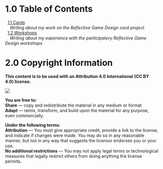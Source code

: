 
# 1.0 Table of Contents

&nbsp;&nbsp;[1.1 Cards](Cards.md)  
&nbsp;&nbsp;&nbsp;&nbsp;<i>Writing about my work on the Reflective Game Design card project</i>   
&nbsp;&nbsp;[1.2 Workshops](Workshops.md)  
  &nbsp;&nbsp;&nbsp;&nbsp;<i>Writing about my experience with the participatory Reflective Game Design workshops</i>   

# 2.0 Copyright Information

<b>This content is to be used with an Attribution 4.0 International (CC BY 4.0) license. </b>

![](https://i.creativecommons.org/l/by/4.0/88x31.png)

<b> You are free to: </b>   
<b>Share</b> — copy and redistribute the material in any medium or format  
<b>Adapt</b> — remix, transform, and build upon the material for any purpose, even commercially.  

<b>Under the following terms:</b>  
<b>Attribution</b> — You must give appropriate credit, provide a link to the license, and indicate if changes were made. You may do so in any reasonable manner, but not in any way that suggests the licensor endorses you or your use.  
<b>No additional restrictions</b> — You may not apply legal terms or technological measures that legally restrict others from doing anything the license permits.  
